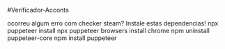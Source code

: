 #Verificador-Acconts

ocorreu algum erro com checker steam? Instale estas dependencias!
npx puppeteer install
npx puppeteer browsers install chrome
npm uninstall puppeteer-core
npm install puppeteer
